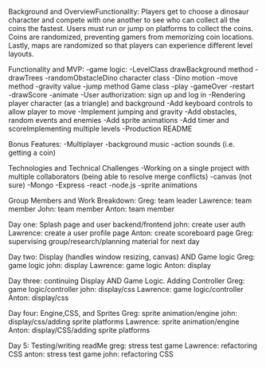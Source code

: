 Background and OverviewFunctionality:
Players get to choose a dinosaur character and compete with one another to see who can collect all the coins the fastest. Users must run or jump on platforms to collect the coins. Coins are randomized, preventing gamers from memorizing coin locations. Lastly, maps are randomized so that players can experience different level layouts. 

Functionality and MVP:
-game logic:
-LevelClass 
drawBackground method 
-drawTrees 
-randomObstacleDino character class 
-Dino motion
-move method 
-gravity value 
-jump method Game class 
-play
-gameOver
-restart
 -drawScore
-animate
-User authorization: sign up and log in
-Rendering player character (as a triangle) and background 
-Add keyboard controls to allow player to move 
-Implement jumping and gravity 
-Add obstacles, random events and enemies 
-Add sprite animations 
-Add timer and scoreImplementing multiple levels
-Production README

Bonus Features:
-Multiplayer 
-background music
-action sounds (i.e. getting a coin)

Technologies and Technical Challenges 
-Working on a single project with multiple collaborators (being able to resolve merge conflicts)
-canvas (not sure)
-Mongo
-Express
-react
-node.js
-sprite animations

Group Members and Work Breakdown:
Greg: team leader
Lawrence: team member
John: team member
Anton: team member

Day one: Splash page and user backend/frontend
john: create user auth
Lawrence: create a user profile page
Anton: create scoreboard page
Greg: supervising group/research/planning material for next day 

Day two: Display (handles window resizing, canvas) AND Game logic
Greg: game logic
john: display 
Lawrence: game logic
Anton: display 

Day three: continuing Display AND Game Logic. Adding Controller
Greg: game logic/controller
john: display/css
Lawrence: game logic/controller
Anton: display/css

Day four: Engine,CSS, and Sprites 
Greg: sprite animation/engine
john: display/css/adding sprite platforms
Lawrence: sprite animation/engine
Anton: display/CSS/adding sprite platforms

Day 5: Testing/writing readMe
greg: stress test game
Lawrence: refactoring CSS
anton: stress test game
john: refactoring CSS
